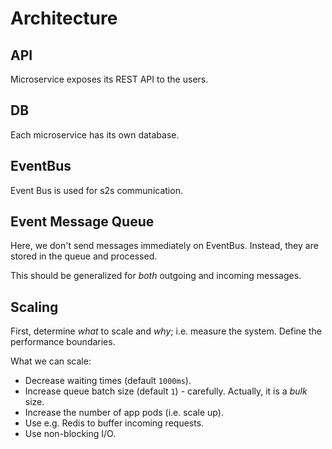 # Architecture

## API

Microservice exposes its REST API to the users.

## DB

Each microservice has its own database.

## EventBus

Event Bus is used for s2s communication.

## Event Message Queue

Here, we don't send messages immediately on EventBus. Instead, they are stored in the queue and processed.

This should be generalized for _both_ outgoing and incoming messages.  

## Scaling

First, determine _what_ to scale and _why_; i.e. measure the system. Define the performance boundaries.

What we can scale:

+ Decrease waiting times (default `1000ms`).
+ Increase queue batch size (default `1`) - carefully. Actually, it is a _bulk_ size.
+ Increase the number of app pods (i.e. scale up).
+ Use e.g. Redis to buffer incoming requests.
+ Use non-blocking I/O.
